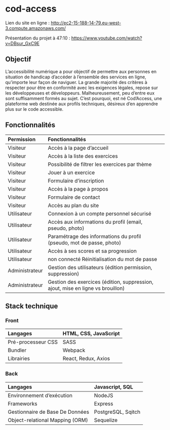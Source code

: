 # cod-access

Lien du site en ligne : http://ec2-15-188-14-79.eu-west-3.compute.amazonaws.com/

Présentation du projet à 47:10 : https://www.youtube.com/watch?v=DBsur_GxC9E

## Objectif

L’accessibilité numérique a pour objectif de permettre aux personnes en situation de handicap d’accéder à l’ensemble des services en ligne, qu’importe leur façon de naviguer. La grande majorité des critères à respecter pour être en conformité avec les exigences légales, repose sur les développeuses et développeurs. Malheureusement, peu d’entre eux sont suffisamment formés au sujet.
C’est pourquoi, est né Cod’Access, une plateforme web destinée aux profils techniques, désireux d’en apprendre plus sur le code accessible.


## Fonctionnalités

|Permission	|Fonctionnalités|
| :--------------- |:---------------| 
|Visiteur	|Accès à la page d’accueil|
|Visiteur	|	Accès à la liste des exercices|
|Visiteur	|Possibilité de filtrer les exercices par thème|
|Visiteur	|Jouer à un exercice|
|Visiteur	|Formulaire d’inscription|
|Visiteur	|Accès à la page à propos|
|Visiteur	|	Formulaire de contact|
|Visiteur	|Accès au plan du site|
|Utilisateur|	Connexion à un compte personnel sécurisé|
|Utilisateur|Accès aux informations du profil (email, pseudo, photo)|
|Utilisateur|Paramétrage des informations du profil (pseudo, mot de passe, photo)|
|Utilisateur|Accès à ses scores et sa progression|
|Utilisateur| non connecté	Réinitialisation du mot de passe|
|Administrateur|	Gestion des utilisateurs (édition permission, suppression)|
|Administrateur|Gestion des exercices (édition, suppression, ajout, mise en ligne vs brouillon)|


## Stack technique

### Front

| Langages  |HTML, CSS, JavaScript          | 
| :--------------- |:---------------| 
|Pré-processeur CSS  |  SASS      | 
|Bundler  | Webpack             |
| Librairies  | React, Redux, Axios         | 

### Back

| Langages  | Javascript, SQL        | 
| :--------------- |:---------------| 
|Environnement d’exécution  |  NodeJS      | 
|Frameworks  | Express            |
|Gestionnaire de Base De Données | PostgreSQL, Sqitch         | 
|Object-relational Mapping (ORM)| Sequelize         | 
